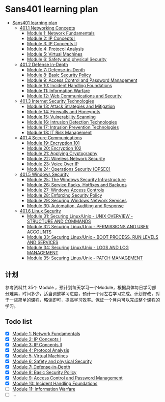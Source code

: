 # Sans401 learning plan
- [Sans401 learning plan](#Sans401-learning-plan)
    - [401.1 Networking Concepts](#401.1-Networking-Concepts)
        - [Module 1: Network Fundamentals](#Module-1:-Network-Fundamentals)
        - [Module 2: IP Concepts I](#Module-2:-IP-Concepts-I)
        - [Module 3: IP Concepts II](#Module-3:-IP-Concepts-II)
        - [Module 4: Protocol Analysis](#Module-4:-Protocol-Analysis)
        - [Module 5: Virtual Machines](#Module-5:-Virtual-Machines)
        - [Module 6: Safety and physical Security](#Module-6:-Safety-and-physical-Security)
    - [401.2 Defense In-Depth](#401.2-Defense-In-Depth)
        - [Module 7: Defense-in-Depth](#Module-7:-Defense-in-Depth)
        - [Module 8: Basic Security Policy](#Module-8:-Basic-Security-Policy)
        - [Module 9: Access Control and Password Management](#Module-9:-Access-Control-and-Password-Management)
        - [Module 10: Incident Handling Foundations](#Module-10:-Incident-Handling-Foundations)
        - [Module 11: Information Warfare](#Module-11:-Information-Warfare)
        - [Module 12: Web Communications and Security](#Module-12:-Web-Communications-and-Security)
    - [401.3 Internet Security Technologies](#401.3-Internet-Security-Technologies)
        - [Module 13: Attack Strategies and Mitigation](#Module-13:-Attack-Strategies-and-Mitigation)
        - [Module 14: Firewalls and Honeypots](#Module-14:-Firewalls-and-Honeypots)
        - [Module 15: Vulnerability Scanning](#Module-15:-Vulnerability-Scanning)
        - [Module 16: Intrusion Detection Technologies](#Module-16:-Intrusion-Detection-Technologies)
        - [Module 17: Intrusion Prevention Technologies](#Module-17:-Intrusion-Prevention-Technologies)
        - [Module 18: IT Risk Management](#Module-18:-IT-Risk-Management)
    - [401.4 Secure Communications](#401.4-Secure-Communications)
        - [Module 19: Encryption 101](#Module-19:-Encryption-101)
        - [Module 20: Encryption 102](#Module-20:-Encryption-102)
        - [Module 21: Applying Cryptography](#Module-21:-Applying-Cryptography)
        - [Module 22: Wireless Network Security](#Module-22:-Wireless-Network-Security)
        - [Module 23: Voice Over IP](#Module-23:-Voice-Over-IP)
        - [Module 24: Operations Security (OPSEC)](#Module-24:-Operations-Security-(OPSEC))
    - [401.5 Windows Security](#401.5-Windows-Security)
        - [Module 25: The Windows Security Infrastructure](#Module-25:-The-Windows-Security-Infrastructure)
        - [Module 26: Service Packs, Hotfixes and Backups](#Module-26:-Service-Packs,-Hotfixes-and-Backups)
        - [Module 27: Windows Access Controls](#Module-27:-Windows-Access-Controls)
        - [Module 28: Enforcing Security Policy](#Module-28:-Enforcing-Security-Policy)
        - [Module 29: Securing Windows Network Services](#Module-29:-Securing-Windows-Network-Services)
        - [Module 30: Automation, Auditing and Response](#Module-30:-Automation,-Auditing-and-Response)
    - [401.6 Linux Security](#401.6-Linux-Security)
        - [Module 31: Securing Linux/Unix - UNIX OVERVIEW - STRUCTURE AND COMMANDS](#Module-31:-Securing-Linux/Unix---UNIX-OVERVIEW---STRUCTURE-AND-COMMANDS)
        - [Module 32: Securing Linux/Unix - PERMISSIONS AND USER ACCOUNTS](#Module-32:-Securing-Linux/Unix---PERMISSIONS-AND-USER-ACCOUNTS)
        - [Module 33: Securing Linux/Unix - BOOT PROCESS, RUN LEVELS AND SERVICES](#Module-33:-Securing-Linux/Unix---BOOT-PROCESS,-RUN-LEVELS-AND-SERVICES)
        - [Module 34: Securing Linux/Unix - LOGS AND LOG MANAGEMENT](#Module-34:-Securing-Linux/Unix---LOGS-AND-LOG-MANAGEMENT)
        - [Module 35: Securing Linux/Unix - PATCH MANAGEMENT](#Module-35:-Securing-Linux/Unix---PATCH-MANAGEMENT)



## 计划

参考资料共 35个 Module ，预计划每天学习一个Module，根据具体每日学习部分难易，时间多少，适当调整学习进度，预计一个月左右学习完成。计划修改，对于一些简单的课程，略读即可，提高学习效率。保证一个月内可以完成整个课程的学习。



## Todo list

- [x] [Module 1: Network Fundamentals](./Module1_Notes.md)
- [x] [Module 2: IP Concepts I](./Module2_Notes.md)
- [x] [Module 3: IP Concepts II](./Module3_Notes.md) 
- [x] [Module 4: Protocol Analysis](./Module4_Notes.md) 
- [x] [Module 5: Virtual Machines](./Module5_Notes.md)
- [x] [Module 6: Safety and physical Security](./Module6_Notes.md) 
- [x] [Module 7: Defense-in-Depth](./Module7_Notes.md) 
- [x] [Module 8: Basic Security Policy](./Module8_Notes.md) 
- [x] [Module 9: Access Control and Password Management](./Module9_Notes.md) 
- [x] [Module 10: Incident Handling Foundations](./Module10_Notes.md) 
- [ ] [Module 11: Information Warfare](./Module11_Notes.md)
- [ ] ... 
